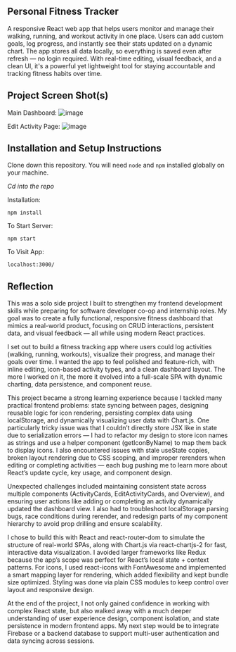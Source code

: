 ## Personal Fitness Tracker

A responsive React web app that helps users monitor and manage their walking, running, and workout activity in one place. Users can add custom goals, log progress, and instantly see their stats updated on a dynamic chart. The app stores all data locally, so everything is saved even after refresh — no login required. With real-time editing, visual feedback, and a clean UI, it's a powerful yet lightweight tool for staying accountable and tracking fitness habits over time.

## Project Screen Shot(s)
Main Dashboard:
![image](https://github.com/user-attachments/assets/db4d4a1f-bd93-4381-9101-5e7e980018f7)


Edit Activity Page:
![image](https://github.com/user-attachments/assets/afb5a7b7-272f-4173-8b2e-12923c9640f6)




## Installation and Setup Instructions

Clone down this repository. You will need `node` and `npm` installed globally on your machine.  

*Cd into the repo*

Installation:

`npm install`  

To Start Server:

`npm start`  

To Visit App:

`localhost:3000/`  

## Reflection

This was a solo side project I built to strengthen my frontend development skills while preparing for software developer co-op and internship roles. My goal was to create a fully functional, responsive fitness dashboard that mimics a real-world product, focusing on CRUD interactions, persistent data, and visual feedback — all while using modern React practices.

I set out to build a fitness tracking app where users could log activities (walking, running, workouts), visualize their progress, and manage their goals over time. I wanted the app to feel polished and feature-rich, with inline editing, icon-based activity types, and a clean dashboard layout. The more I worked on it, the more it evolved into a full-scale SPA with dynamic charting, data persistence, and component reuse.

This project became a strong learning experience because I tackled many practical frontend problems: state syncing between pages, designing reusable logic for icon rendering, persisting complex data using localStorage, and dynamically visualizing user data with Chart.js. One particularly tricky issue was that I couldn’t directly store JSX like <FaWalking /> in state due to serialization errors — I had to refactor my design to store icon names as strings and use a helper component (getIconByName) to map them back to display icons. I also encountered issues with stale useState copies, broken layout rendering due to CSS scoping, and improper rerenders when editing or completing activities — each bug pushing me to learn more about React’s update cycle, key usage, and component design.

Unexpected challenges included maintaining consistent state across multiple components (ActivityCards, EditActivityCards, and Overview), and ensuring user actions like adding or completing an activity dynamically updated the dashboard view. I also had to troubleshoot localStorage parsing bugs, race conditions during rerender, and redesign parts of my component hierarchy to avoid prop drilling and ensure scalability.

I chose to build this with React and react-router-dom to simulate the structure of real-world SPAs, along with Chart.js via react-chartjs-2 for fast, interactive data visualization. I avoided larger frameworks like Redux because the app’s scope was perfect for React’s local state + context patterns. For icons, I used react-icons with FontAwesome and implemented a smart mapping layer for rendering, which added flexibility and kept bundle size optimized. Styling was done via plain CSS modules to keep control over layout and responsive design.

At the end of the project, I not only gained confidence in working with complex React state, but also walked away with a much deeper understanding of user experience design, component isolation, and state persistence in modern frontend apps. My next step would be to integrate Firebase or a backend database to support multi-user authentication and data syncing across sessions.
